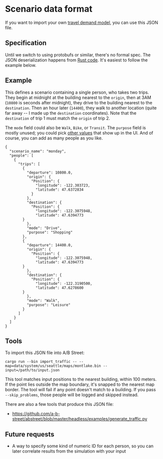 # Scenario data format

If you want to import your own
[travel demand model](../../trafficsim/travel_demand.md), you can use this JSON
file.

## Specification

Until we switch to using protobufs or similar, there's no formal spec. The JSON
deserialization happens from
[Rust code](https://github.com/a-b-street/abstreet/blob/master/sim/src/make/external.rs).
It's easiest to follow the example below.

## Example

This defines a scenario containing a single person, who takes two trips. They
begin at midnight at the building nearest to the `origin`, then at 3AM (`10800`
is seconds after midnight), they drive to the building nearest to the
`destination`. Then an hour later (`14400`), they walk to another location
(quite far away -- I made up the `destination` coordinates). Note that the
`destination` of trip 1 must match the `origin` of trip 2.

The `mode` field could also be `Walk`, `Bike`, or `Transit`. The `purpose`
field is mostly unused; you could pick [other
values](https://a-b-street.github.io/abstreet/rustdoc/sim/enum.TripPurpose.html)
that show up in the UI. And of course, you can add as many people as you like.

```
{
  "scenario_name": "monday",
  "people": [
    {
      "trips": [
        {
          "departure": 10800.0,
          "origin": {
            "Position": {
              "longitude": -122.303723,
              "latitude": 47.6372834
            }
          },
          "destination": {
            "Position": {
              "longitude": -122.3075948,
              "latitude": 47.6394773
	    }
          },
          "mode": "Drive",
          "purpose": "Shopping"
        },
        {
          "departure": 14400.0,
          "origin": {
            "Position": {
              "longitude": -122.3075948,
              "latitude": 47.6394773
	    }
          },
          "destination": {
            "Position": {
              "longitude": -122.3190500,
              "latitude": 47.6278600
	    }
          },
          "mode": "Walk",
          "purpose": "Leisure"
        }
      ]
    }
  ]
}
```

## Tools

To import this JSON file into A/B Street:

```
cargo run --bin import_traffic -- --map=data/system/us/seattle/maps/montlake.bin --input=/path/to/input.json
```

This tool matches input positions to the nearest building, within 100 meters. If
the point lies outside the map boundary, it's snapped to the nearest map border.
The tool will fail if any point doesn't match to a building. If you pass
`--skip_problems`, those people will be logged and skipped instead.

There are also a few tools that produce this JSON file:

- <https://github.com/a-b-street/abstreet/blob/master/headless/examples/generate_traffic.py>

## Future requests

- A way to specify some kind of numeric ID for each person, so you can later
  correlate results from the simulation with your input
